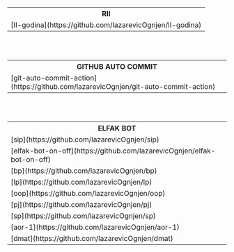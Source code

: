 <br><br>

<table>
  <tr>
    <th>RII</th>
  </tr>
  <tr>
    <td>
      [II-godina](https://github.com/lazarevicOgnjen/II-godina)
    </td>
  </tr>
</table>

<br><br>

<table>
  <tr>
    <th>GITHUB AUTO COMMIT</th>
  </tr>
  <tr>
    <td>
      [git-auto-commit-action](https://github.com/lazarevicOgnjen/git-auto-commit-action)
    </td>
  </tr>
</table>

<br><br>

<table>
  <tr>
    <th>ELFAK BOT</th>
  </tr>
  <tr>
    <td>
      [sip](https://github.com/lazarevicOgnjen/sip)
    </td>
  </tr>
  <tr>
    <td>
      [elfak-bot-on-off](https://github.com/lazarevicOgnjen/elfak-bot-on-off)
    </td>
  <tr>
    <td>
      [bp](https://github.com/lazarevicOgnjen/bp)
    </td>
  </tr>
  <tr>
    <td>
      [lp](https://github.com/lazarevicOgnjen/lp)
    </td>
  </tr>
  <tr>
    <td>
      [oop](https://github.com/lazarevicOgnjen/oop)
    </td>
  </tr>
  <tr>
    <td>
      [pj](https://github.com/lazarevicOgnjen/pj)
    </td>
  </tr>
  <tr>
    <td>
      [sp](https://github.com/lazarevicOgnjen/sp)
    </td>
  </tr>
  <tr>
    <td>
      [aor-1](https://github.com/lazarevicOgnjen/aor-1)
    </td>
  </tr>
  <tr>
    <td>
      [dmat](https://github.com/lazarevicOgnjen/dmat)
    </td>
  </tr>
</table>

<br><br>
